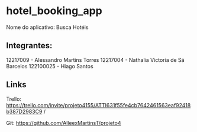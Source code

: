 # hotel_booking_app

Nome do aplicativo: Busca Hotéis

## Integrantes:

12217009 - Alessandro Martins Torres
12217004 - Nathalia Victoria de Sá Barcelos
122100025 - Hiago Santos


 ## Links

Trello: https://trello.com/invite/projeto4155/ATTI631f55fe4cb7642461563eaf92418b387D2983C9 /

Git: https://github.com/AlleexMartinsT/projeto4
